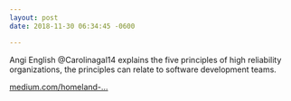 ```yaml
---
layout: post
date: 2018-11-30 06:34:45 -0600

---
```

Angi English @Carolinagal14 explains the five principles of high reliability organizations, the principles can relate to software development teams.

[medium.com/homeland-...](https://medium.com/homeland-security/for-want-of-a-nail-learning-from-high-reliability-organizations-32d0c1995bc2)
